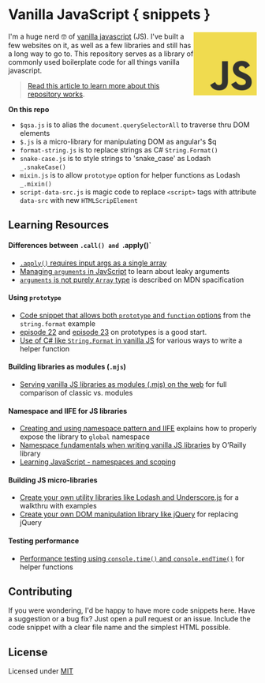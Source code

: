 # Vanilla JavaScript { snippets }

[<img align="right" alt="JavaScript" width="128rem" src="https://raw.githubusercontent.com/github/explore/80688e429a7d4ef2fca1e82350fe8e3517d3494d/topics/javascript/javascript.png"  />][all-things-js]

I'm a huge nerd :nerd_face: of [vanilla javascript][all-things-js] (JS). I've built a few websites on it, as well as a few libraries and still has a long way to go to. This repository serves as a library of commonly used boilerplate code for all things vanilla javascript.

> [Read this article to learn more about this repository works](https://kosalanuwan.github.io/bliki/coding/vanilla-js-snippets/).

**On this repo**

- `$qsa.js` is to alias the `document.querySelectorAll` to traverse thru DOM elements
- `$.js` is a micro-library for manipulating DOM as angular's $q
- `format-string.js` is to replace strings as C# `String.Format()`
- `snake-case.js` is to style strings to 'snake_case' as Lodash `_.snakeCase()`
- `mixin.js` is to allow `prototype` option for helper functions as Lodash `_.mixin()`
- `script-data-src.js` is magic code to replace `<script>` tags with attribute `data-src` with new `HTMLScripElement`

## Learning Resources

#### Differences between `.call() and `.apply()`

- [`.apply()` requires input args as a single array](https://developer.mozilla.org/en-US/docs/Web/JavaScript/Reference/Global_Objects/Function/apply#Description)
- [Managing `arguments` in JavScript](https://github.com/petkaantonov/bluebird/wiki/Optimization-killers#3-managing-arguments) to learn about leaky arguments
- [`arguments` is not purely `Array` type](https://developer.mozilla.org/en-US/docs/Web/JavaScript/Reference/Functions/arguments#Description) is described on MDN spacification

#### Using `prototype`
- [Code snippet that allows both `prototype` and `function` options](https://code-examples.net/en/q/26ad93) from the `string.format` example
- [episode 22](https://www.youtube.com/watch?v=MVMsqBfUBNU) and [episode 23](https://www.youtube.com/watch?v=PXPO-lC-Y9s) on prototypes is a good start.
- [Use of C# like `String.Format` in vanilla JS](https://code-examples.net/en/q/26ad93) for various ways to write a helper function

#### Building libraries as modules (`.mjs`)

- [Serving vanilla JS libraries as modules (.mjs) on the web](https://v8.dev/features/modules#mjs) for full comparison of classic vs. modules

#### Namespace and IIFE for JS libraries

- [Creating and using namespace pattern and IIFE](https://www.dotnetforall.com/namespace-scoping-javascript/) explains how to properly expose the library to `global` namespace
- [Namespace fundamentals when writing vanilla JS libraries](https://www.oreilly.com/library/view/learning-javascript-design/9781449334840/ch13s15.html) by O’Railly library
- [Learning JavaScript - namespaces and scoping](https://www.dotnetforall.com/namespace-scoping-javascript/)

#### Building JS micro-libraries

- [Create your own utility libraries like Lodash and Underscore.js](https://gomakethings.com/creating-your-own-vanilla-js-helper-library-like-lodash-and-underscore.js/) for a walkthru with examples
- [Create your own DOM manipulation library like jQuery](https://gomakethings.com/how-to-create-your-own-vanilla-js-dom-manipulation-library-like-jquery/) for replacing jQuery

#### Testing performance

- [Performance testing using `console.time()` and `console.endTime()`](https://gomakethings.com/how-to-test-vanilla-js-performance/) for helper functions

## Contributing

If you were wondering, I'd be happy to have more code snippets here. Have a suggestion or a bug fix? Just open a pull request or an issue. Include the code snippet with a clear file name and the simplest HTML possible.

## License

Licensed under [MIT](LICENSE)

[all-things-js]: https://github.com/topics/javascript?l=javascript